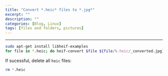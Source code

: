 ```yaml
---
title: "Convert *.heic* files to *.jpg*"
excerpt: ""
description: ""
categories: [Blog, Linux]
tags: [files and folders, pictures]
---
```


---
```bash
sudo apt-get install libheif-examples
for file in *.heic; do heif-convert $file ${file/%.heic/_converted.jpg}; done
```
If sucessful, delete all `heic` files:
```bash
rm *.heic
```

